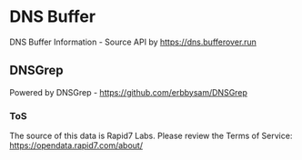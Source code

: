 # DNS Buffer

DNS Buffer Information - Source API by https://dns.bufferover.run

## DNSGrep

Powered by DNSGrep - https://github.com/erbbysam/DNSGrep

### ToS

The source of this data is Rapid7 Labs. Please review the Terms of Service: https://opendata.rapid7.com/about/
